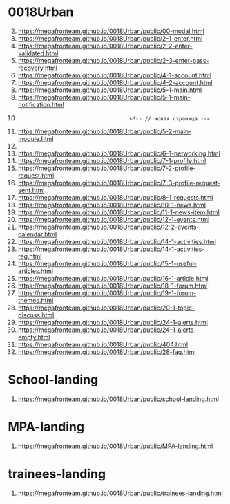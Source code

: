# 0018Urban
 <!-- 1. <https://megafronteam.github.io/0018Urban/public> -->
 2. <https://megafronteam.github.io/0018Urban/public/00-modal.html>
 2. <https://megafronteam.github.io/0018Urban/public/2-1-enter.html>
 2. <https://megafronteam.github.io/0018Urban/public/2-2-enter-validated.html>
 2. <https://megafronteam.github.io/0018Urban/public/2-3-enter-pass-recovery.html>
 3. <https://megafronteam.github.io/0018Urban/public/4-1-account.html>
 3. <https://megafronteam.github.io/0018Urban/public/4-2-account.html>
 4. <https://megafronteam.github.io/0018Urban/public/5-1-main.html>
 4. <https://megafronteam.github.io/0018Urban/public/5-1-main-notification.html>
 5. 
 											<!-- // новая страница -->
 1. <https://megafronteam.github.io/0018Urban/public/5-2-main-module.html>
 2. 
 3. <https://megafronteam.github.io/0018Urban/public/6-1-networking.html>
 4.  <https://megafronteam.github.io/0018Urban/public/7-1-profile.html>
 5.  <https://megafronteam.github.io/0018Urban/public/7-2-profile-request.html>
 6.  <https://megafronteam.github.io/0018Urban/public/7-3-profile-request-sent.html>
 7.  <https://megafronteam.github.io/0018Urban/public/8-1-requests.html>
 8.  <https://megafronteam.github.io/0018Urban/public/10-1-news.html>
 9.  <https://megafronteam.github.io/0018Urban/public/11-1-news-item.html>
 10. <https://megafronteam.github.io/0018Urban/public/12-1-events.html>
 11. <https://megafronteam.github.io/0018Urban/public/12-2-events-calendar.html>
 12. <https://megafronteam.github.io/0018Urban/public/14-1-activities.html>
 13. <https://megafronteam.github.io/0018Urban/public/14-1-activities-reg.html>
 14. <https://megafronteam.github.io/0018Urban/public/15-1-useful-articles.html>
 15. <https://megafronteam.github.io/0018Urban/public/16-1-article.html>
 16. <https://megafronteam.github.io/0018Urban/public/18-1-forum.html>
 17. <https://megafronteam.github.io/0018Urban/public/19-1-forum-themes.html>
 18. <https://megafronteam.github.io/0018Urban/public/20-1-topic-discuss.html>
 19. <https://megafronteam.github.io/0018Urban/public/24-1-alerts.html>
 20. <https://megafronteam.github.io/0018Urban/public/24-1-alerts-empty.html>
 21. <https://megafronteam.github.io/0018Urban/public/404.html>
 22. <https://megafronteam.github.io/0018Urban/public/28-faq.html>
   
 # School-landing
 1. <https://megafronteam.github.io/0018Urban/public/school-landing.html> 

 # MPA-landing
 1. <https://megafronteam.github.io/0018Urban/public/MPA-landing.html> 
 # trainees-landing
 1. <https://megafronteam.github.io/0018Urban/public/trainees-landing.html> 
